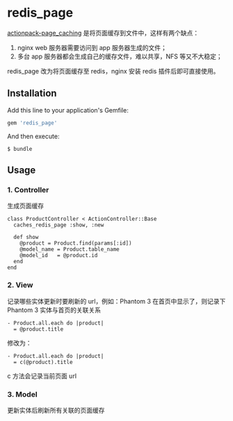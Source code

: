 # redis_page

[actionpack-page_caching](https://github.com/rails/actionpack-page_caching) 是将页面缓存到文件中，这样有两个缺点：

1. nginx web 服务器需要访问到 app 服务器生成的文件；
2. 多台 app 服务器都会生成自己的缓存文件，难以共享，NFS 等又不大稳定；

redis_page 改为将页面缓存至 redis，nginx 安装 redis 插件后即可直接使用。

## Installation

Add this line to your application's Gemfile:

```ruby
gem 'redis_page'
```

And then execute:

    $ bundle

## Usage

### 1. Controller

生成页面缓存

```
class ProductController < ActionController::Base
  caches_redis_page :show, :new

  def show
    @product = Product.find(params[:id])
    @model_name = Product.table_name
    @model_id   = @product.id
  end
end
```

### 2. View

记录哪些实体更新时要刷新的 url，例如：Phantom 3 在首页中显示了，则记录下 Phantom 3 实体与首页的关联关系

```
- Product.all.each do |product|
  = @product.title
```

修改为：

```
- Product.all.each do |product|
  = c(@product).title
```

c 方法会记录当前页面 url

### 3. Model

更新实体后刷新所有关联的页面缓存
